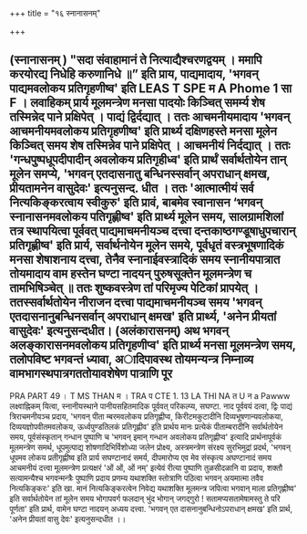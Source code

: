 +++
title = "१६ स्नानासनम्"

+++

(स्नानासनम् ) "सदा संवाहामानं ते नित्याद्यैश्चरणद्वयम् । ममापि करयोरद्य निधेहि करुणानिधे ॥” इति प्राय, 
पाद्यमादाय, 'भगवन् पाद्यमवलोकय प्रतिगृहणीष्व' इति 
LEAS 
T 
SPE 
म 
A 
Phome 
1 
सा 
F 
। 
लवाहिकम् प्रार्य मूलमन्त्रेण मनसा पादयोः किञ्चित् समर्म्य शेष तस्मिन्नेद पाने प्रक्षिपेत् । पाद्यं द्विर्दद्यात् । ततः आचमनीयमादाय 'भगवन् आचमनीयमवलोकय प्रतिगृहणीष्व' इति प्रार्थ्य दक्षिणहस्ते मनसा मूलेन किञ्चित् समय शेष तस्मिन्नेव पाने प्रक्षिपेत् । आचमनीयं निर्दद्यात् । ततः 'गन्धपुष्पधूपदीपादीन् अवलोकय प्रतिगृहीध्व' इति प्रार्थं सर्वार्थतोयेन तान् मूलेन समप्ये, 'भगवन् एतदासनातु बन्धिनस्सर्वान् अपराधान् क्षमख, प्रीयतामनेन वासुदेवः' इत्यनुसन्द. धीत । ततः 'आत्मात्मीयं सर्व नित्यकिङ्करत्वाय स्वीकुरु' इति प्रावं, बाबमेव स्वानासन ‘भगवन् स्नानासनमवलोकय पतिगृह्णीष्व' इति प्रार्थ्य मूलेन समय, सालग्रामशिलां तत्र स्थापयित्वा पूर्ववत् पाद्यमाचमनीयञ्च दत्त्वा दन्तकाष्ठगण्डूषाधुपचारान् प्रतिगृह्णीष्व' इति प्रार्य, सर्वार्थनोयेन मूलेन समये, पूर्वधृतं वस्त्रभूषणादिकं मनसा शेषाशनाय दत्त्वा, तेनैव स्नानाईवस्त्रादिकं समय स्नानीयपात्रात तोयमादाय वाम हस्तेन घण्टा नादयन् पुरुषसूक्तेन मूलमन्त्रेण च तामभिषिञ्चेत् ॥ ततः शुष्कवस्त्रेण तां परिमृज्य पेटिकां प्रापयेत् । ततस्सर्वार्थतोयेन नीराजन दत्त्वा पाद्यमाचमनीयञ्च समय 'भगवन् एतदासनानुबन्धिनसर्वान् अपराधान् क्षमख' इति प्रार्थ्य, 'अनेन प्रीयतां वासुदेवः' इत्यनुसन्दधीत। 
(अलंकारासनम्) अथ भगवन् अलङ्कारासनमवलोकय प्रतिगृहणीप्व' इति प्रार्थ्य मनसा मूलमन्त्रेण समय, तलोपविष्ट भगवन्तं ध्यावा, अादिपावस्थ तोयमन्यन्त्र निम्नाव्य वामभागस्थपात्रगततोयावशेषेण पात्राणि पूर 
- 
PRA 
PART 
49 
। 
T 
MS 
THAN 
म 
। 
TRA 
प 
CTE 
1. 
13 
LA 
THI 
NA 
त 
U 
न 
a 
Pawww 
लक्ष्वाह्निकम् यित्वा, स्नानीयस्थाने पानीयसहितमादिक पूर्ववत् परिकल्प्य, सघण्टा. नाद पूर्ववयं दत्वा, द्विः पाद्यं त्रिराचमनीयञ्च प्रदाय, 'भगवन् पीता म्बरमवलोकय प्रतिगृह्णीप्व, किरीटमकुटादीनि दिव्यभूषणान्यवलोकया, दिव्ययज्ञोपवीतमवलोकय, ऊर्ध्वपुण्डतिलकं प्रतिगृह्णीव' इति प्रार्थय मानः प्रत्येकं पीताम्बरादीनि सर्वार्थतोयेन समय, पूर्वसंस्कृतान् गन्धान पुष्पाणि च 'भगवन् इमान् गन्धान अवलोकय प्रतिगृह्णीप्व' इत्यादि प्रार्थनापूर्वकं मूलमन्त्रेण समर्थ, धूपमुत्पाद्य शोषणादिभिर्विशोध्या जलेन प्रोक्ष्य, अस्त्रमन्त्रेण संरक्ष्य सुरभिमुद्रां प्रदर्थ, 'भगवन् धूपमव लोकय प्रतीगृह्णीष्व इति प्रार्य सघण्टानादं समर्य, दीपमारोप्य एव मेव संस्कृत्य अघण्टानादं समय आचमनीयं दत्त्वा मूलमन्त्रेण प्रत्यक्षरं 'ओं ओं, ओं नम्' इत्येवं रीत्या पुष्पाणि तुळसीदळानि वा प्रदाय, शक्तौ सत्यामन्यैश्च भगवन्मन्त्रैः पुष्पाणि प्रदाय प्रणम्य यथाशक्ति स्तोत्राणि पठित्वा भगवन् अयमात्मा तवैव नित्यकिङ्करः' इति खा. मानं नित्यकिङ्करत्वेन निवेद्य यथाशक्ति मूलमन्त्र जपित्वा भगवान् माला प्रतिगृह्णीष्व' इति सर्वार्थतोयेन तां मूलेन समय भोगापवर्ग फलदान् भुंद भोगान् जगद्गुरो ! सतामप्यसतामेषामस्तु ते परि पूर्णता' इति प्रार्थ, वामेन घण्टा नादयन् अध्यय दत्त्वा. 'भगवन् एत दासनानुबन्धिनोऽपराधान् क्षमख' इति प्रार्थ, 'अनेन प्रीयतां वासु देवः' इत्यनुसन्दधीत ।।
